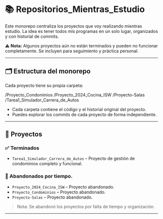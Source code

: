 # 📚 Repositorios_Mientras_Estudio

Este monorepo centraliza los proyectos que voy realizando mientras estudio. La idea es tener todos mis programas en un solo lugar, organizados y con historial de commits.  

⚠️ **Nota:** Algunos proyectos aún no están terminados y pueden no funcionar completamente. Se incluyen para seguimiento y práctica personal.

---

## 🗂 Estructura del monorepo

Cada proyecto tiene su propia carpeta:

/Proyecto_Condominios
/Proyecto_2024_Cocina_ISW
/Proyecto-Salas
/Tarea1_Simulador_Carrera_de_Autos


- Cada carpeta contiene el código y el historial original del proyecto.
- Puedes explorar los commits de cada proyecto de forma independiente.

---

## 🚀 Proyectos

### ✅ Terminados
- `Tarea1_Simulador_Carrera_de_Autos` – Proyecto de gestión de condominios completo y funcional.

### 🔧 Abandonados por tiempo.
- `Proyecto_2024_Cocina_ISW` – Proyecto abandonado.
- `Proyecto_Condominios` – Proyecto abandonado.
- `Proyecto-Salas` – Proyecto abandonado.

> Nota: Se abandonó los proyectos por falta de tiempo y organización.

---
